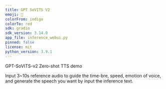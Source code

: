 ```yaml
---
title: GPT SoVITS V2
emoji: 🤗
colorFrom: indigo
colorTo: red
sdk: gradio
sdk_version: 3.14.0
app_file: inference_webui.py
pinned: false
license: mit
python_version: 3.9.1
---
```


GPT-SoVITS-v2 Zero-shot TTS demo

Input 3~10s reference audio to guide the time-bre, speed, emotion of voice, and generate the speech you want by input the inference text.
